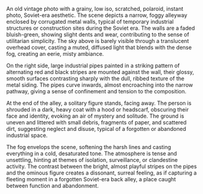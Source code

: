 An old vintage photo with a grainy, low iso, scratched, polaroid, instant photo, Soviet-era aesthetic. The scene depicts a narrow, foggy alleyway enclosed by corrugated metal walls, typical of temporary industrial structures or construction sites during the Soviet era. The walls are a faded bluish-green, showing slight dents and wear, contributing to the sense of utilitarian simplicity. The sky above is barely visible through a translucent overhead cover, casting a muted, diffused light that blends with the dense fog, creating an eerie, misty ambiance.

On the right side, large industrial pipes painted in a striking pattern of alternating red and black stripes are mounted against the wall, their glossy, smooth surfaces contrasting sharply with the dull, ribbed texture of the metal siding. The pipes curve inwards, almost encroaching into the narrow pathway, giving a sense of confinement and tension to the composition.

At the end of the alley, a solitary figure stands, facing away. The person is shrouded in a dark, heavy coat with a hood or headscarf, obscuring their face and identity, evoking an air of mystery and solitude. The ground is uneven and littered with small debris, fragments of paper, and scattered dirt, suggesting neglect and disuse, typical of a forgotten or abandoned industrial space.

The fog envelops the scene, softening the harsh lines and casting everything in a cold, desaturated tone. The atmosphere is tense and unsettling, hinting at themes of isolation, surveillance, or clandestine activity. The contrast between the bright, almost playful stripes on the pipes and the ominous figure creates a dissonant, surreal feeling, as if capturing a fleeting moment in a forgotten Soviet-era back alley, a place caught between function and abandonment.